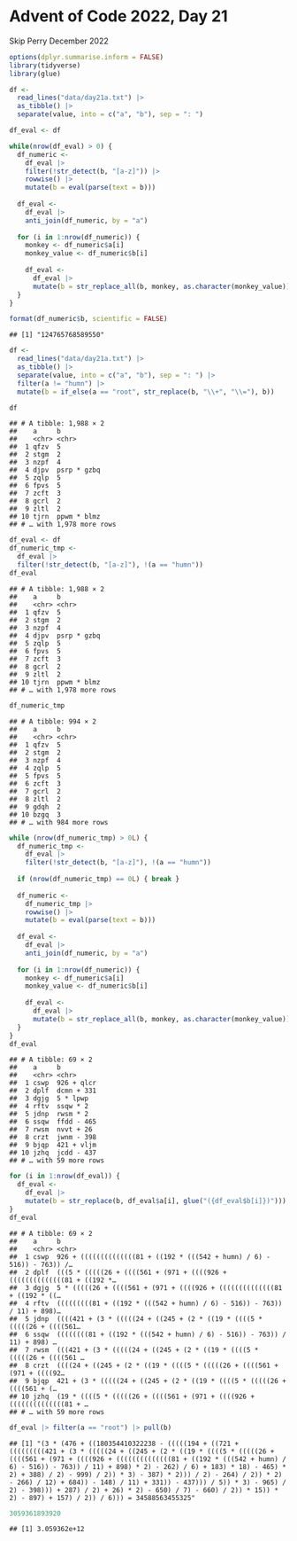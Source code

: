 Advent of Code 2022, Day 21
================
Skip Perry
December 2022

``` r
options(dplyr.summarise.inform = FALSE)
library(tidyverse)
library(glue)
```

``` r
df <- 
  read_lines("data/day21a.txt") |> 
  as_tibble() |> 
  separate(value, into = c("a", "b"), sep = ": ")

df_eval <- df

while(nrow(df_eval) > 0) {
  df_numeric <- 
    df_eval |> 
    filter(!str_detect(b, "[a-z]")) |> 
    rowwise() |> 
    mutate(b = eval(parse(text = b)))
  
  df_eval <- 
    df_eval |> 
    anti_join(df_numeric, by = "a")
  
  for (i in 1:nrow(df_numeric)) {
    monkey <- df_numeric$a[i]
    monkey_value <- df_numeric$b[i]
    
    df_eval <- 
      df_eval |> 
      mutate(b = str_replace_all(b, monkey, as.character(monkey_value)))
  }
}

format(df_numeric$b, scientific = FALSE)
```

    ## [1] "124765768589550"

``` r
df <- 
  read_lines("data/day21a.txt") |> 
  as_tibble() |> 
  separate(value, into = c("a", "b"), sep = ": ") |> 
  filter(a != "humn") |> 
  mutate(b = if_else(a == "root", str_replace(b, "\\+", "\\="), b))

df
```

    ## # A tibble: 1,988 × 2
    ##    a     b          
    ##    <chr> <chr>      
    ##  1 qfzv  5          
    ##  2 stgm  2          
    ##  3 nzpf  4          
    ##  4 djpv  psrp * gzbq
    ##  5 zqlp  5          
    ##  6 fpvs  5          
    ##  7 zcft  3          
    ##  8 gcrl  2          
    ##  9 zltl  2          
    ## 10 tjrn  ppwm * blmz
    ## # … with 1,978 more rows

``` r
df_eval <- df
df_numeric_tmp <- 
  df_eval |> 
  filter(!str_detect(b, "[a-z]"), !(a == "humn")) 
df_eval
```

    ## # A tibble: 1,988 × 2
    ##    a     b          
    ##    <chr> <chr>      
    ##  1 qfzv  5          
    ##  2 stgm  2          
    ##  3 nzpf  4          
    ##  4 djpv  psrp * gzbq
    ##  5 zqlp  5          
    ##  6 fpvs  5          
    ##  7 zcft  3          
    ##  8 gcrl  2          
    ##  9 zltl  2          
    ## 10 tjrn  ppwm * blmz
    ## # … with 1,978 more rows

``` r
df_numeric_tmp
```

    ## # A tibble: 994 × 2
    ##    a     b    
    ##    <chr> <chr>
    ##  1 qfzv  5    
    ##  2 stgm  2    
    ##  3 nzpf  4    
    ##  4 zqlp  5    
    ##  5 fpvs  5    
    ##  6 zcft  3    
    ##  7 gcrl  2    
    ##  8 zltl  2    
    ##  9 gdqh  2    
    ## 10 bzgq  3    
    ## # … with 984 more rows

``` r
while (nrow(df_numeric_tmp) > 0L) {
  df_numeric_tmp <- 
    df_eval |> 
    filter(!str_detect(b, "[a-z]"), !(a == "humn"))
  
  if (nrow(df_numeric_tmp) == 0L) { break }
  
  df_numeric <- 
    df_numeric_tmp |> 
    rowwise() |> 
    mutate(b = eval(parse(text = b)))
  
  df_eval <- 
    df_eval |> 
    anti_join(df_numeric, by = "a")
  
  for (i in 1:nrow(df_numeric)) {
    monkey <- df_numeric$a[i]
    monkey_value <- df_numeric$b[i]
    
    df_eval <- 
      df_eval |> 
      mutate(b = str_replace_all(b, monkey, as.character(monkey_value)))
  }
}
df_eval
```

    ## # A tibble: 69 × 2
    ##    a     b         
    ##    <chr> <chr>     
    ##  1 cswp  926 + qlcr
    ##  2 dplf  dcmn + 331
    ##  3 dgjg  5 * lpwp  
    ##  4 rftv  ssqw * 2  
    ##  5 jdnp  rwsm * 2  
    ##  6 ssqw  ffdd - 465
    ##  7 rwsm  nvvt + 26 
    ##  8 crzt  jwnm - 398
    ##  9 bjqp  421 + vljm
    ## 10 jzhq  jcdd - 437
    ## # … with 59 more rows

``` r
for (i in 1:nrow(df_eval)) {
  df_eval <- 
    df_eval |> 
    mutate(b = str_replace(b, df_eval$a[i], glue("({df_eval$b[i]})")))
}
df_eval
```

    ## # A tibble: 69 × 2
    ##    a     b                                                                      
    ##    <chr> <chr>                                                                  
    ##  1 cswp  926 + ((((((((((((((81 + ((192 * (((542 + humn) / 6) - 516)) - 763)) /…
    ##  2 dplf  (((5 * (((((26 + ((((561 + (971 + ((((926 + ((((((((((((((81 + ((192 *…
    ##  3 dgjg  5 * (((((26 + ((((561 + (971 + ((((926 + ((((((((((((((81 + ((192 * ((…
    ##  4 rftv  (((((((((81 + ((192 * (((542 + humn) / 6) - 516)) - 763)) / 11) + 898)…
    ##  5 jdnp  ((((421 + (3 * (((((24 + ((245 + (2 * ((19 * ((((5 * (((((26 + ((((561…
    ##  6 ssqw  ((((((((81 + ((192 * (((542 + humn) / 6) - 516)) - 763)) / 11) + 898) …
    ##  7 rwsm  (((421 + (3 * (((((24 + ((245 + (2 * ((19 * ((((5 * (((((26 + ((((561 …
    ##  8 crzt  ((((24 + ((245 + (2 * ((19 * ((((5 * (((((26 + ((((561 + (971 + ((((92…
    ##  9 bjqp  421 + (3 * (((((24 + ((245 + (2 * ((19 * ((((5 * (((((26 + ((((561 + (…
    ## 10 jzhq  (19 * ((((5 * (((((26 + ((((561 + (971 + ((((926 + ((((((((((((((81 + …
    ## # … with 59 more rows

``` r
df_eval |> filter(a == "root") |> pull(b)
```

    ## [1] "(3 * (476 + ((180354410322238 - (((((194 + ((721 + (((((((((421 + (3 * (((((24 + ((245 + (2 * ((19 * ((((5 * (((((26 + ((((561 + (971 + ((((926 + ((((((((((((((81 + ((192 * (((542 + humn) / 6) - 516)) - 763)) / 11) + 898) * 2) - 262) / 6) + 183) * 18) - 465) * 2) + 388) / 2) - 999) / 2)) * 3) - 387) * 2))) / 2) - 264) / 2)) * 2) - 266) / 12) + 684)) - 148) / 11) + 331)) - 437))) / 5)) * 3) - 965) / 2) - 398))) + 287) / 2) + 26) * 2) - 650) / 7) - 660) / 2)) * 15)) * 2) - 897) + 157) / 2)) / 6))) = 34588563455325"

``` r
3059361893920
```

    ## [1] 3.059362e+12
